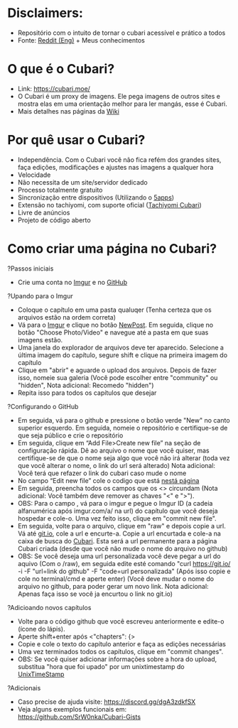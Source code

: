 # Disclaimers: 
* Repositório com o intuito de tornar o cubari acessível e prático a todos
* Fonte: [Reddit (Eng)](https://www.reddit.com/r/manga/comments/mcicbp/sl_how_to_host_a_series_on_imgur_with_guyamoe/) + Meus conhecimentos

# O que é o Cubari?
* Link: https://cubari.moe/
* O Cubari é um proxy de imagens. Ele pega imagens de outros sites e mostra elas em uma orientação melhor para ler mangás, esse é Cubari.
* Mais detalhes nas páginas da [Wiki](https://github.com/SrW0nka/CubariPortuguese/wiki) 


# Por quê usar o Cubari? 
* Independência. Com o Cubari você não fica refém dos grandes sites, faça edições, modificações e ajustes nas imagens a qualquer hora
* Velocidade
* Não necessita de um site/servidor dedicado 
* Processo totalmente gratuito
* Sincronização entre dispositivos (Utilizando o [5apps](https://5apps.com/storage))
* Extensão no tachiyomi, com suporte oficial ([Tachiyomi Cubari](https://tachiyomi.org/extensions/#all.cubari)) 
* Livre de anúncios
* Projeto de código aberto

# Como criar uma página no Cubari? 
?Passos iniciais
* Crie uma conta no [Imgur](https://imgur.com/) e no [GitHub](https://github.com/)

?Upando para o Imgur
* Coloque o capítulo em uma pasta qualuqer (Tenha certeza que os arquivos estão na ordem correta)
* Vá para o [Imgur](https://imgur.com/) e clique no botão [NewPost](https://imgur.com/upload). Em seguida, clique no botão "Choose Photo/Video" e navegue até a pasta em que suas imagens estão.
* Uma janela do explorador de arquivos deve ter aparecido. Selecione a última imagem do capítulo, segure shift e clique na primeira imagem do capítulo
* Clique em "abrir" e aguarde o upload dos arquivos. Depois de fazer isso, nomeie sua galeria (Você pode escolher entre "community" ou "hidden", Nota adicional: Recomedo "hidden")
* Repita isso para todos os capítulos que desejar

?Configurando o GitHub
* Em seguida, vá para o github e pressione o botão verde "New" no canto superior esquerdo. Em seguida, nomeie o repositório e certifique-se de que seja público e crie o repositório
* Em seguida, clique em “Add File>Create new file” na seção de configuração rápida. Dê ao arquivo o nome que você quiser, mas certifique-se de que o nome seja algo que você não irá alterar (toda vez que você alterar o nome, o link do url será alterado) Nota adicional: Você terá que refazer o link do cubari caso mude o nome
* No campo “Edit new file” cole o codigo que está [nestá página](https://github.com/SrW0nka/CubariPortuguese/blob/main/Exemplo)
* Em seguida, preencha todos os campos que os <> circundam (Nota adicional: Você também deve remover as chaves "<" e ">"). 
* OBS: Para o campo <id imgur>, vá para o imgur e pegue o Imgur ID (a cadeia alfanumérica após imgur.com/a/ na url) do capítulo que você deseja hospedar e cole-o. Uma vez feito isso, clique em "commit new file".
* Em seguida, volte para o arquivo, clique em "raw" e depois copie a url. Vá até [git.io](https://git.io/), cole a url e encurte-a. Copie a url encurtada e cole-a na caixa de busca do [Cubari](https://cubari.moe/). Esta será a url permanente para a página Cubari criada (desde que você não mude o nome do arquivo no github)
* OBS: Se você deseja uma url personalizada você deve pegar a url do aquivo (Com o /raw), em seguida edite esté comando "curl https://git.io/ -i -F "url=link do github" -F "code=url personalizada" (Após isso copie e cole no terminal/cmd e aperte enter) (Você deve mudar o nome do arquivo no github, para poder gerar um novo link. Nota adicional: Apenas faça isso se você ja encurtou o link no git.io) 

 ?Adicioando novos capítulos
* Volte para o código github que você escreveu anteriormente e edite-o (ícone do lápis).
* Aperte shift+enter após <"chapters": {>
* Copie e cole o texto do capítulo anterior e faça as edições necessárias 
* Uma vez terminados todos os capítulos, clique em "commit changes".
* OBS: Se você quiser adicionar informações sobre a hora do upload, substitua "hora que foi upado" por um unixtimestamp do [UnixTimeStamp](https://www.unixtimestamp.com/)

?Adicionais
* Caso precise de ajuda visite: https://discord.gg/dgA3zdkfSX
* Veja alguns exemplos funcionais em: https://github.com/SrW0nka/Cubari-Gists

